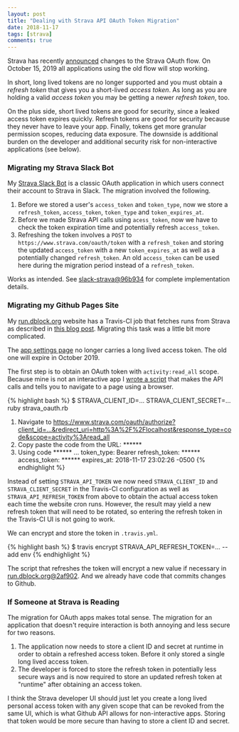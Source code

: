```yaml
---
layout: post
title: "Dealing with Strava API OAuth Token Migration"
date: 2018-11-17
tags: [strava]
comments: true
---
```

Strava has recently [announced](https://developers.strava.com/docs/oauth-updates/) changes to the Strava OAuth flow. On October 15, 2019 all applications using the old flow will stop working.

In short, long lived tokens are no longer supported and you must obtain a _refresh token_ that gives you a short-lived _access token_. As long as you are holding a valid _access token_ you may be getting a newer _refresh token_, too.

On the plus side, short lived tokens are good for security, since a leaked access token expires quickly. Refresh tokens are good for security because they never have to leave your app. Finally, tokens get more granular permission scopes, reducing data exposure. The downside is additional burden on the developer and additional security risk for non-interactive applications (see below).

### Migrating my Strava Slack Bot

My [Strava Slack Bot](https://slava.playplay.io) is a classic OAuth application in which users connect their account to Strava in Slack. The migration involved the following.

1. Before we stored a user's `access_token` and `token_type`, now we store a `refresh_token`, `access_token`, `token_type` and `token_expires_at`.
2. Before we made Strava API calls using `acess_token`, now we have to check the token expiration time and potentially refresh `access_token`.
3. Refreshing the token involves a `POST` to `https://www.strava.com/oauth/token` with a `refresh_token` and storing the updated `access_token` with a new `token_expires_at` as well as a potentially changed `refresh_token`. An old `access_token` can be used here during the migration period instead of a `refresh_token`.

Works as intended. See [slack-strava@96b934](https://github.com/dblock/slack-strava/commit/96b93410a8a2c1ff0f58ab79248070a5fe4b10cb) for complete implementation details.

### Migrating my Github Pages Site

My [run.dblock.org](https://run.dblock.org) website has a Travis-CI job that fetches runs from Strava as described in [this blog post](/2018/02/17/auto-publishing-strava-runs-to-github-pages.html). Migrating this task was a little bit more complicated.

The [app settings page](https://www.strava.com/settings/api) no longer carries a long lived access token. The old one will expire in October 2019.

The first step is to obtain an OAuth token with `activity:read_all` scope. Because mine is not an interactive app I [wrote a script](https://github.com/dblock/run.dblock.org/commit/0adadb36e46e29410dafd3757e4070afc30882b5#diff-1e2fd5f9daf890ec3249625bee294c05) that makes the API calls and tells you to navigate to a page using a browser.

{% highlight bash %}
$ STRAVA_CLIENT_ID=... STRAVA_CLIENT_SECRET=... ruby strava_oauth.rb
1. Navigate to https://www.strava.com/oauth/authorize?client_id=...&redirect_uri=http%3A%2F%2Flocalhost&response_type=code&scope=activity%3Aread_all
2. Copy paste the code from the URL: ******
3. Using code ****** ...
token_type: Bearer
refresh_token: ******
access_token: ******
expires_at: 2018-11-17 23:02:26 -0500
{% endhighlight %}

Instead of setting `STRAVA_API_TOKEN` we now need `STRAVA_CLIENT_ID` and `STRAVA_CLIENT_SECRET` in the Travis-CI configuration as well as `STRAVA_API_REFRESH_TOKEN` from above to obtain the actual access token each time the website cron runs. However, the result may yield a new refresh token that will need to be rotated, so entering the refresh token in the Travis-CI UI is not going to work.

We can encrypt and store the token in `.travis.yml`.

{% highlight bash %}
$ travis encrypt STRAVA_API_REFRESH_TOKEN=... --add env
{% endhighlight %}

The script that refreshes the token will encrypt a new value if necessary in [run.dblock.org@2af902](https://github.com/dblock/run.dblock.org/commit/2af902f3880900bbe5ac24713d04ca89636f0c27). And we already have code that commits changes to Github.

### If Someone at Strava is Reading

The migration for OAuth apps makes total sense. The migration for an application that doesn't require interaction is both annoying and less secure for two reasons.

1. The application now needs to store a client ID and secret at runtime in order to obtain a refreshed access token. Before it only stored a single long lived access token.
2. The developer is forced to store the refresh token in potentially less secure ways and is now required to store an updated refresh token at "runtime" after obtaining an access token.

I think the Strava developer UI should just let you create a long lived personal access token with any given scope that can be revoked from the same UI, which is what Github API allows for non-interactive apps. Storing that token would be more secure than having to store a client ID and secret.

